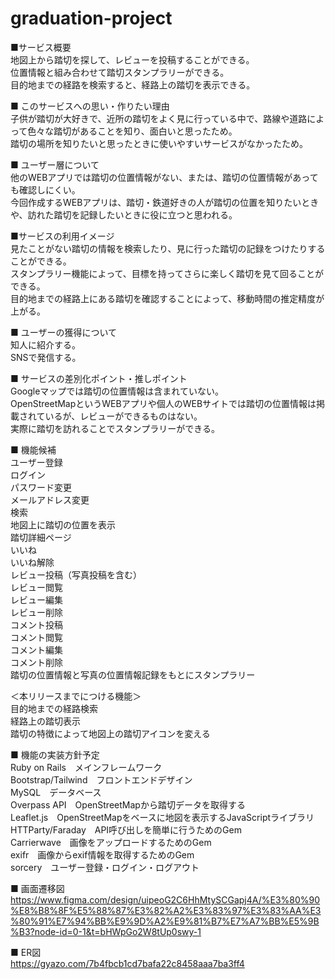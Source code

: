 # graduation-project
■サービス概要  
地図上から踏切を探して、レビューを投稿することができる。  
位置情報と組み合わせて踏切スタンプラリーができる。  
目的地までの経路を検索すると、経路上の踏切を表示できる。  

■ このサービスへの思い・作りたい理由  
子供が踏切が大好きで、近所の踏切をよく見に行っている中で、路線や道路によって色々な踏切があることを知り、面白いと思ったため。  
踏切の場所を知りたいと思ったときに使いやすいサービスがなかったため。  

■ ユーザー層について  
他のWEBアプリでは踏切の位置情報がない、または、踏切の位置情報があっても確認しにくい。  
今回作成するWEBアプリは、踏切・鉄道好きの人が踏切の位置を知りたいときや、訪れた踏切を記録したいときに役に立つと思われる。  

■サービスの利用イメージ  
見たことがない踏切の情報を検索したり、見に行った踏切の記録をつけたりすることができる。  
スタンプラリー機能によって、目標を持ってさらに楽しく踏切を見て回ることができる。  
目的地までの経路上にある踏切を確認することによって、移動時間の推定精度が上がる。  

■ ユーザーの獲得について  
知人に紹介する。  
SNSで発信する。  

■ サービスの差別化ポイント・推しポイント  
Googleマップでは踏切の位置情報は含まれていない。  
OpenStreetMapというWEBアプリや個人のWEBサイトでは踏切の位置情報は掲載されているが、レビューができるものはない。  
実際に踏切を訪れることでスタンプラリーができる。  

■ 機能候補  
ユーザー登録  
ログイン  
パスワード変更  
メールアドレス変更  
検索  
地図上に踏切の位置を表示  
踏切詳細ページ  
いいね  
いいね解除  
レビュー投稿（写真投稿を含む）  
レビュー閲覧  
レビュー編集  
レビュー削除  
コメント投稿  
コメント閲覧  
コメント編集  
コメント削除  
踏切の位置情報と写真の位置情報記録をもとにスタンプラリー  

＜本リリースまでにつける機能＞  
目的地までの経路検索  
経路上の踏切表示  
踏切の特徴によって地図上の踏切アイコンを変える  

■ 機能の実装方針予定  
Ruby on Rails　メインフレームワーク  
Bootstrap/Tailwind　フロントエンドデザイン  
MySQL　データベース  
Overpass API　OpenStreetMapから踏切データを取得する  
Leaflet.js　OpenStreetMapをベースに地図を表示するJavaScriptライブラリ  
HTTParty/Faraday　API呼び出しを簡単に行うためのGem  
Carrierwave　画像をアップロードするためのGem  
exifr　画像からexif情報を取得するためのGem  
sorcery　ユーザー登録・ログイン・ログアウト  

■ 画面遷移図  
https://www.figma.com/design/uipeoG2C6HhMtySCGapj4A/%E3%80%90%E8%B8%8F%E5%88%87%E3%82%A2%E3%83%97%E3%83%AA%E3%80%91%E7%94%BB%E9%9D%A2%E9%81%B7%E7%A7%BB%E5%9B%B3?node-id=0-1&t=bHWpGo2W8tUp0swy-1

■ ER図  
https://gyazo.com/7b4fbcb1cd7bafa22c8458aaa7ba3ff4
